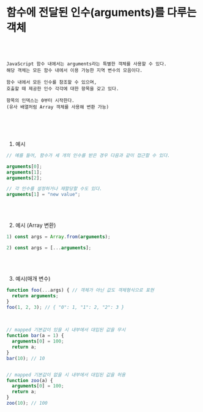 # 함수에 전달된 인수(arguments)를 다루는 객체

<br /><br />

```
JavaScript 함수 내에서는 arguments라는 특별한 객체를 사용할 수 있다.
해당 객체는 모든 함수 내에서 이용 가능한 지역 변수의 모음이다.

함수 내에서 모든 인수를 참조할 수 있으며,
호출할 때 제공한 인수 각각에 대한 항목을 갖고 있다.

항목의 인덱스는 0부터 시작한다.
(유사 배열처럼 Array 객체를 사용해 변환 가능)
```

<br /><br /><br />

1. 예시

```javascript
// 예를 들어, 함수가 세 개의 인수를 받은 경우 다음과 같이 접근할 수 있다.

arguments[0];
arguments[1];
arguments[2];

// 각 인수를 설정하거나 재할당할 수도 있다.
arguments[1] = "new value";
```

<br /><br />

2. 예시 (Array 변환)

```javascript
1) const args = Array.from(arguments);

2) const args = [...arguments];
```

<br /><br />

3. 예시(매개 변수)

```javascript
function foo(...args) { // 객체가 아닌 값도 객체형식으로 표현
  return arguments;
}
foo(1, 2, 3); // { "0": 1, "1": 2, "2": 3 }
```

<br />

```javascript
// mapped 기본값이 있을 시 내부에서 대입된 값을 무시
function bar(a = 1) {
  arguments[0] = 100;
  return a;
}
bar(10); // 10


// mapped 기본값이 없을 시 내부에서 대입된 값을 허용
function zoo(a) {
  arguments[0] = 100;
  return a;
}
zoo(10); // 100
```
